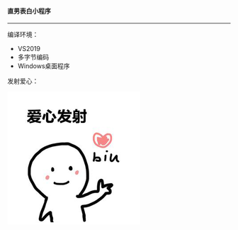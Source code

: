 #### 直男表白小程序

***

编译环境：

* VS2019 
* 多字节编码 
* Windows桌面程序

发射爱心：

![发射爱心](https://github.com/Livings5858/Confession-applet/blob/master/res/p002.bmp)

